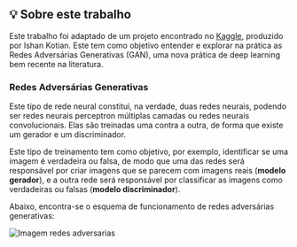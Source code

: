 ## :bulb: Sobre este trabalho

Este trabalho foi adaptado de um projeto encontrado no [Kaggle](https://www.kaggle.com/general/247477), produzido por Ishan Kotian. Este tem como objetivo entender e explorar na prática as Redes Adversárias Generativas (GAN), uma nova prática de deep learning bem recente na literatura.

### Redes Adversárias Generativas

Este tipo de rede neural constitui, na verdade, duas redes neurais, podendo ser redes neurais perceptron múltiplas camadas ou redes neurais convolucionais. Elas são treinadas uma contra a outra, de forma que existe um gerador e um discriminador. 

Este tipo de treinamento tem como objetivo, por exemplo, identificar se uma imagem é verdadeira ou falsa, de modo que uma das redes será responsável por criar imagens que se parecem com imagens reais (__modelo gerador__), e a outra rede será responsável por classificar as imagens como verdadeiras ou falsas (__modelo discriminador__).

Abaixo, encontra-se o esquema de funcionamento de redes adversárias generativas:

![Imagem redes adversarias]('./images/imd-redes-adversarias.png')
